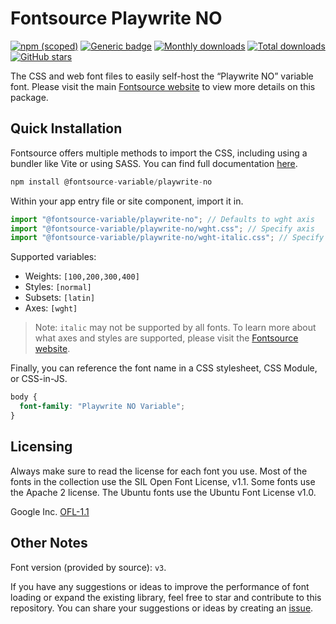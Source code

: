 # Fontsource Playwrite NO

[![npm (scoped)](https://img.shields.io/npm/v/@fontsource-variable/playwrite-no?color=brightgreen)](https://www.npmjs.com/package/@fontsource-variable/playwrite-no) [![Generic badge](https://img.shields.io/badge/fontsource-passing-brightgreen)](https://github.com/fontsource/fontsource) [![Monthly downloads](https://badgen.net/npm/dm/@fontsource-variable/playwrite-no)](https://github.com/fontsource/fontsource) [![Total downloads](https://badgen.net/npm/dt/@fontsource-variable/playwrite-no)](https://github.com/fontsource/fontsource) [![GitHub stars](https://img.shields.io/github/stars/fontsource/fontsource.svg?style=social&label=Star)](https://github.com/fontsource/fontsource/stargazers)

The CSS and web font files to easily self-host the “Playwrite NO” variable font. Please visit the main [Fontsource website](https://fontsource.org/fonts/playwrite-no) to view more details on this package.

## Quick Installation

Fontsource offers multiple methods to import the CSS, including using a bundler like Vite or using SASS. You can find full documentation [here](https://fontsource.org/docs/getting-started/introduction).

```javascript
npm install @fontsource-variable/playwrite-no
```

Within your app entry file or site component, import it in.

```javascript
import "@fontsource-variable/playwrite-no"; // Defaults to wght axis
import "@fontsource-variable/playwrite-no/wght.css"; // Specify axis
import "@fontsource-variable/playwrite-no/wght-italic.css"; // Specify axis and style
```

Supported variables:
- Weights: `[100,200,300,400]`
- Styles: `[normal]`
- Subsets: `[latin]`
- Axes: `[wght]`

> Note: `italic` may not be supported by all fonts. To learn more about what axes and styles are supported, please visit the [Fontsource website](https://fontsource.org/fonts/playwrite-no).

Finally, you can reference the font name in a CSS stylesheet, CSS Module, or CSS-in-JS.

```css
body {
  font-family: "Playwrite NO Variable";
}
```

## Licensing
Always make sure to read the license for each font you use. Most of the fonts in the collection use the SIL Open Font License, v1.1. Some fonts use the Apache 2 license. The Ubuntu fonts use the Ubuntu Font License v1.0.

Google Inc.
[OFL-1.1](http://scripts.sil.org/OFL)

## Other Notes
Font version (provided by source): `v3`.

If you have any suggestions or ideas to improve the performance of font loading or expand the existing library, feel free to star and contribute to this repository. You can share your suggestions or ideas by creating an [issue](https://github.com/fontsource/fontsource/issues).